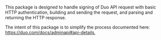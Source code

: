This package is designed to handle signing of Duo API request with basic HTTP authentication, building and sending the request, and parsing and returning the HTTP response.

The intent of this package is to simplify the process documented here: https://duo.com/docs/adminapi#api-details,

